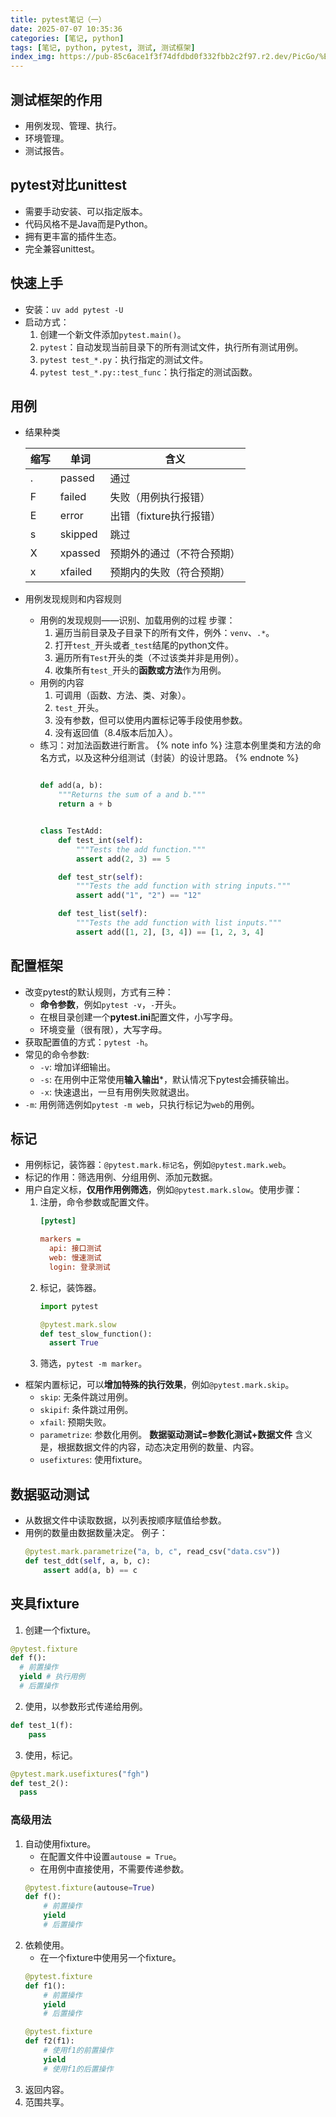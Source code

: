 ```yaml
---
title: pytest笔记（一）
date: 2025-07-07 10:35:36
categories: [笔记, python]
tags: [笔记, python, pytest, 测试, 测试框架]
index_img: https://pub-85c6ace1f3f74dfdbd0f332fbb2c2f97.r2.dev/PicGo/%E7%99%BD%E5%8C%96%E8%9F%92%E8%9B%87.jpg
---
```


## 测试框架的作用

- 用例发现、管理、执行。
- 环境管理。
- 测试报告。

## pytest对比unittest

- 需要手动安装、可以指定版本。
- 代码风格不是Java而是Python。
- 拥有更丰富的插件生态。
- 完全兼容unittest。

## 快速上手

- 安装：`uv add pytest -U`
- 启动方式：
  1. 创建一个新文件添加`pytest.main()`。
  2. `pytest`：自动发现当前目录下的所有测试文件，执行所有测试用例。
  3. `pytest test_*.py`：执行指定的测试文件。
  4. `pytest test_*.py::test_func`：执行指定的测试函数。

## 用例

- 结果种类

  | 缩写 | 单词    | 含义                       |
  | ---- | ------- | -------------------------- |
  | .    | passed  | 通过                       |
  | F    | failed  | 失败（用例执行报错）       |
  | E    | error   | 出错（fixture执行报错）    |
  | s    | skipped | 跳过                       |
  | X    | xpassed | 预期外的通过（不符合预期） |
  | x    | xfailed | 预期内的失败（符合预期）   |

- 用例发现规则和内容规则
  - 用例的发现规则——识别、加载用例的过程
    步骤：
    1. 遍历当前目录及子目录下的所有文件，例外：`venv`、`.*`。
    2. 打开`test_`开头或者`_test`结尾的python文件。
    3. 遍历所有`Test`开头的类（不过该类并非是用例）。
    4. 收集所有`test_`开头的**函数或方法**作为用例。
  - 用例的内容
    1. 可调用（函数、方法、类、对象）。
    2. `test_`开头。
    3. 没有参数，但可以使用内置标记等手段使用参数。
    4. 没有返回值（8.4版本后加入）。
  - 练习：对加法函数进行断言。
    {% note info %}
    注意本例里类和方法的命名方式，以及这种分组测试（封装）的设计思路。
    {% endnote %}
    ```python

    def add(a, b):
        """Returns the sum of a and b."""
        return a + b


    class TestAdd:
        def test_int(self):
            """Tests the add function."""
            assert add(2, 3) == 5

        def test_str(self):
            """Tests the add function with string inputs."""
            assert add("1", "2") == "12"

        def test_list(self):
            """Tests the add function with list inputs."""
            assert add([1, 2], [3, 4]) == [1, 2, 3, 4]
    ```

## 配置框架 

* 改变pytest的默认规则，方式有三种：
  + **命令参数**，例如`pytest -v`，`-`开头。
  + 在根目录创建一个**pytest.ini**配置文件，小写字母。
  + 环境变量（很有限），大写字母。
* 获取配置值的方式：`pytest -h`。
* 常见的命令参数:
  + `-v`: 增加详细输出。
  + `-s`: 在用例中正常使用**输入输出***，默认情况下pytest会捕获输出。
  + `-x`: 快速退出，一旦有用例失败就退出。
* `-m`: 用例筛选例如`pytest -m web`，只执行标记为`web`的用例。
## 标记

* 用例标记，装饰器：`@pytest.mark.标记名`，例如`@pytest.mark.web`。
* 标记的作用：筛选用例、分组用例、添加元数据。
* 用户自定义标，**仅用作用例筛选**，例如`@pytest.mark.slow`。使用步骤：
  1. 注册，命令参数或配置文件。
      ```ini
      [pytest]

      markers =
        api: 接口测试
        web: 慢速测试
        login: 登录测试
      ```
  2. 标记，装饰器。
      ```python
      import pytest

      @pytest.mark.slow
      def test_slow_function():
        assert True
      ```
  1. 筛选，`pytest -m marker`。
+ 框架内置标记，可以**增加特殊的执行效果**，例如`@pytest.mark.skip`。
  * `skip`: 无条件跳过用例。
  * `skipif`: 条件跳过用例。
  * `xfail`: 预期失败。
  * `parametrize`: 参数化用例。
    **数据驱动测试=参数化测试+数据文件**
    含义是，根据数据文件的内容，动态决定用例的数量、内容。
  * `usefixtures`: 使用fixture。

## 数据驱动测试

+ 从数据文件中读取数据，以列表按顺序赋值给参数。
+ 用例的数量由数据数量决定。
例子：
  ```python
  @pytest.mark.parametrize("a, b, c", read_csv("data.csv"))
  def test_ddt(self, a, b, c):
      assert add(a, b) == c 
  ```

## 夹具fixture

1. 创建一个fixture。
  ```python
  @pytest.fixture
  def f():
    # 前置操作
    yield # 执行用例
    # 后置操作
  ```
2. 使用，以参数形式传递给用例。
  ```python
  def test_1(f):
      pass
```
3. 使用，标记。
  ```python
  @pytest.mark.usefixtures("fgh")
  def test_2():
    pass
  ```

### 高级用法
1. 自动使用fixture。
   - 在配置文件中设置`autouse = True`。
   - 在用例中直接使用，不需要传递参数。
   ```python
   @pytest.fixture(autouse=True)
   def f():
       # 前置操作
       yield
       # 后置操作
   ```
2. 依赖使用。
   - 在一个fixture中使用另一个fixture。
   ```python
   @pytest.fixture
   def f1():
       # 前置操作
       yield
       # 后置操作

   @pytest.fixture
   def f2(f1):
       # 使用f1的前置操作
       yield
       # 使用f1的后置操作
   ```
1. 返回内容。
4. 范围共享。
